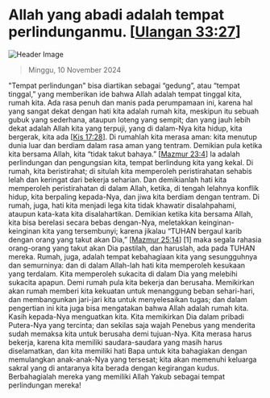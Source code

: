 
# Allah yang abadi adalah tempat perlindunganmu. [[Ulangan 33:27](http://alkitab.sabda.org/?Ulangan%2033:27)]

![Header Image](https://alkitab.app/slice/sunrise.jpg)

> Minggu, 10 November 2024

"Tempat perlindungan" bisa diartikan sebagai “gedung”, atau “tempat tinggal,” yang memberikan ide bahwa Allah adalah tempat tinggal kita, rumah kita. Ada rasa penuh dan manis pada perumpamaan ini, karena hal yang sangat dekat dengan hati kita adalah rumah kita, meskipun itu sebuah gubuk yang sederhana, ataupun loteng yang sempit; dan yang jauh lebih dekat adalah Allah kita yang terpuji, yang di dalam-Nya kita hidup, kita bergerak, kita ada [[Kis 17:28](http://alkitab.sabda.org/?Kis%2017:28)]. Di rumahlah kita merasa aman: kita menutup dunia luar dan berdiam dalam rasa aman yang tentram. Demikian pula ketika kita bersama Allah, kita “tidak takut bahaya.” [[Mazmur 23:4](http://alkitab.sabda.org/?Mazmur%2023:4)] Ia adalah perlindungan dan pengungsian kita, tempat berlindung kita yang kekal. Di rumah, kita beristirahat; di situlah kita memperoleh peristirahatan sehabis lelah dan keringat dari bekerja seharian. Dan demikianlah hati kita memperoleh peristirahatan di dalam Allah, ketika, di tengah lelahnya konflik hidup, kita berpaling kepada-Nya, dan jiwa kita berdiam dengan tentram. Di rumah, juga, hati kita menjadi lega kita tidak khawatir disalahpahami, ataupun kata-kata kita disalahartikan. Demikian ketika kita bersama Allah, kita bisa berelasi secara bebas dengan-Nya, meletakkan keinginan-keinginan kita yang tersembunyi; karena jikalau “TUHAN bergaul karib dengan orang yang takut akan Dia,” [[Mazmur 25:14](http://alkitab.sabda.org/?Mazmur%2025:14)] [1] maka segala rahasia orang-orang yang takut akan Dia pastilah, dan haruslah, ada pada TUHAN mereka. Rumah, juga, adalah tempat kebahagiaan kita yang sesungguhnya dan semurninya: dan di dalam Allah-lah hati kita memperoleh kesukaan yang terdalam. Kita memperoleh sukacita di dalam Dia yang melebihi sukacita apapun. Demi rumah pula kita bekerja dan berusaha. Memikirkan akan rumah memberi kita kekuatan untuk menanggung beban sehari-hari, dan membangunkan jari-jari kita untuk menyelesaikan tugas; dan dalam pengertian ini kita juga bisa mengatakan bahwa Allah adalah rumah kita. Kasih kepada-Nya menguatkan kita. Kita memikirkan Dia dalam pribadi Putera-Nya yang tercinta; dan sekilas saja wajah Penebus yang menderita sudah memaksa kita untuk berusaha demi tujuan-Nya. Kita merasa harus bekerja, karena kita memiliki saudara-saudara yang masih harus diselamatkan, dan kita memiliki hati Bapa untuk kita bahagiakan dengan memulangkan anak-anak-Nya yang tersesat; kita akan memenuhi keluarga sakral yang di antaranya kita berada dengan kegirangan kudus. Berbahagialah mereka yang memiliki Allah Yakub sebagai tempat perlindungan mereka!
    